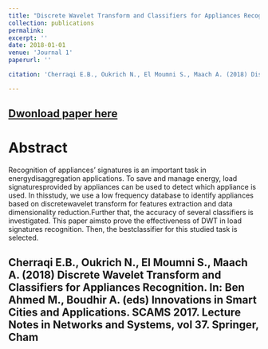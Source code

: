 ```yaml
---
title: "Discrete Wavelet Transform and Classifiers for Appliances Recognition"
collection: publications
permalink: 
excerpt: ''
date: 2018-01-01
venue: 'Journal 1'
paperurl: ''

citation: 'Cherraqi E.B., Oukrich N., El Moumni S., Maach A. (2018) Discrete Wavelet Transform and Classifiers for Appliances Recognition. In: Ben Ahmed M., Boudhir A. (eds) Innovations in Smart Cities and Applications. SCAMS 2017. Lecture Notes in Networks and Systems, vol 37. Springer, Cham'

---
```

[Dwonload paper here](http://academicpages.github.io/files/paper2.pdf)
-------------

# Abstract

Recognition of appliances’ signatures is an important task in energydisaggregation  applications.  To  save  and  manage  energy,  load  signaturesprovided  by  appliances  can  be  used  to  detect  which  appliance  is  used.  In  thisstudy, we use a low frequency database to identify appliances based on discretewavelet  transform  for  features  extraction  and  data  dimensionality  reduction.Further that, the accuracy of several classifiers is investigated. This paper aimsto prove the effectiveness of DWT in load signatures recognition. Then, the bestclassifier for this studied task is selected.


Cherraqi E.B., Oukrich N., El Moumni S., Maach A. (2018) Discrete Wavelet Transform and Classifiers for Appliances Recognition. In: Ben Ahmed M., Boudhir A. (eds) Innovations in Smart Cities and Applications. SCAMS 2017. Lecture Notes in Networks and Systems, vol 37. Springer, Cham
-------------

